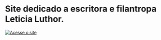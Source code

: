 # Site dedicado a escritora e filantropa Leticia Luthor.

[![Acesse o site](https://img.shields.io/badge/Acessar_site-Disponivel-style=for-the-badge&logo=safari&logoColor=white)](https://luthorw.github.io/site/)
